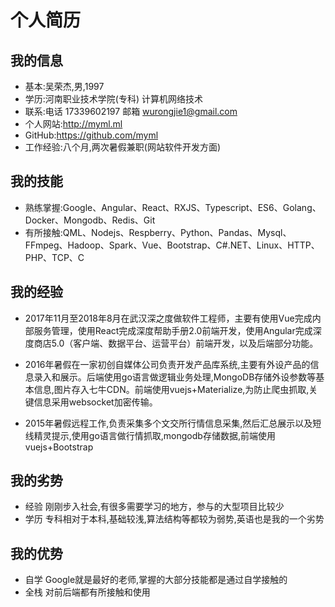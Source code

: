 # 个人简历
## 我的信息
* 基本:吴荣杰,男,1997
* 学历:河南职业技术学院(专科) 计算机网络技术
* 联系:电话 17339602197 邮箱 wurongjie1@gmail.com
* 个人网站:http://myml.ml
* GitHub:https://github.com/myml
* 工作经验:八个月,两次暑假兼职(网站软件开发方面)

## 我的技能
* 熟练掌握:Google、Angular、React、RXJS、Typescript、ES6、Golang、Docker、Mongodb、Redis、Git
* 有所接触:QML、Nodejs、Respberry、Python、Pandas、Mysql、FFmpeg、Hadoop、Spark、Vue、Bootstrap、C#.NET、Linux、HTTP、PHP、TCP、C

## 我的经验
* 2017年11月至2018年8月在武汉深之度做软件工程师，主要有使用Vue完成内部服务管理，使用React完成深度帮助手册2.0前端开发，使用Angular完成深度商店5.0（客户端、数据平台、运营平台）前端开发，以及后端部分功能。

* 2016年暑假在一家初创自媒体公司负责开发产品库系统,主要有外设产品的信息录入和展示。后端使用go语言做逻辑业务处理,MongoDB存储外设参数等基本信息,图片存入七牛CDN。前端使用vuejs+Materialize,为防止爬虫抓取,关键信息采用websocket加密传输。

* 2015年暑假远程工作,负责采集多个文交所行情信息采集,然后汇总展示以及短线精灵提示,使用go语言做行情抓取,mongodb存储数据,前端使用vuejs+Bootstrap

## 我的劣势
* 经验 刚刚步入社会,有很多需要学习的地方，参与的大型项目比较少
* 学历 专科相对于本科,基础较浅,算法结构等都较为弱势,英语也是我的一个劣势

## 我的优势
* 自学 Google就是最好的老师,掌握的大部分技能都是通过自学接触的
* 全栈 对前后端都有所接触和使用